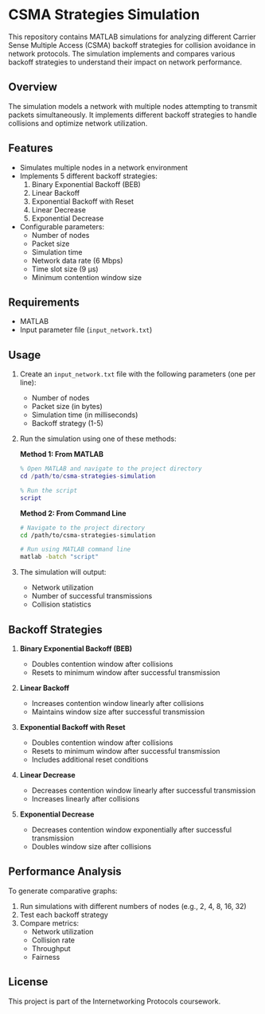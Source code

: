 # CSMA Strategies Simulation

This repository contains MATLAB simulations for analyzing different Carrier Sense Multiple Access (CSMA) backoff strategies for collision avoidance in network protocols. The simulation implements and compares various backoff strategies to understand their impact on network performance.

## Overview

The simulation models a network with multiple nodes attempting to transmit packets simultaneously. It implements different backoff strategies to handle collisions and optimize network utilization.

## Features

- Simulates multiple nodes in a network environment
- Implements 5 different backoff strategies:
  1. Binary Exponential Backoff (BEB)
  2. Linear Backoff
  3. Exponential Backoff with Reset
  4. Linear Decrease
  5. Exponential Decrease
- Configurable parameters:
  - Number of nodes
  - Packet size
  - Simulation time
  - Network data rate (6 Mbps)
  - Time slot size (9 μs)
  - Minimum contention window size

## Requirements

- MATLAB
- Input parameter file (`input_network.txt`)

## Usage

1. Create an `input_network.txt` file with the following parameters (one per line):
   - Number of nodes
   - Packet size (in bytes)
   - Simulation time (in milliseconds)
   - Backoff strategy (1-5)

2. Run the simulation using one of these methods:

   **Method 1: From MATLAB**
   ```matlab
   % Open MATLAB and navigate to the project directory
   cd /path/to/csma-strategies-simulation
   
   % Run the script
   script
   ```

   **Method 2: From Command Line**
   ```bash
   # Navigate to the project directory
   cd /path/to/csma-strategies-simulation
   
   # Run using MATLAB command line
   matlab -batch "script"
   ```

3. The simulation will output:
   - Network utilization
   - Number of successful transmissions
   - Collision statistics

## Backoff Strategies

1. **Binary Exponential Backoff (BEB)**
   - Doubles contention window after collisions
   - Resets to minimum window after successful transmission

2. **Linear Backoff**
   - Increases contention window linearly after collisions
   - Maintains window size after successful transmission

3. **Exponential Backoff with Reset**
   - Doubles contention window after collisions
   - Resets to minimum window after successful transmission
   - Includes additional reset conditions

4. **Linear Decrease**
   - Decreases contention window linearly after successful transmission
   - Increases linearly after collisions

5. **Exponential Decrease**
   - Decreases contention window exponentially after successful transmission
   - Doubles window size after collisions

## Performance Analysis

To generate comparative graphs:

1. Run simulations with different numbers of nodes (e.g., 2, 4, 8, 16, 32)
2. Test each backoff strategy
3. Compare metrics:
   - Network utilization
   - Collision rate
   - Throughput
   - Fairness

## License

This project is part of the Internetworking Protocols coursework.
